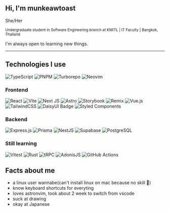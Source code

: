 ## Hi, I'm munkeawtoast

She/Her

<sub>
    Undergraduate student in Software Engineering branch at KMITL | IT Faculty | Bangkok, Thailand
</sub>

I'm always open to learning new things. 
<hr>

## Technologies I use

![TypeScript](https://img.shields.io/badge/typescript-%23007ACC.svg?style=for-the-badge&logo=typescript&logoColor=white)
![PNPM](https://img.shields.io/badge/pnpm-%234a4a4a.svg?style=for-the-badge&logo=pnpm&logoColor=f69220)
![Turborepo](https://img.shields.io/badge/Turborepo-EF4444?logo=turborepo&logoColor=fff&style=for-the-badge)
![Neovim](https://img.shields.io/badge/Neovim-57A143?logo=neovim&logoColor=fff&style=for-the-badge)

### Frontend
![React](https://img.shields.io/badge/react-%2320232a.svg?style=for-the-badge&logo=react&logoColor=%2361DAFB)
![Vite](https://img.shields.io/badge/vite-%23646CFF.svg?style=for-the-badge&logo=vite&logoColor=white)
![Next JS](https://img.shields.io/badge/Next-black?style=for-the-badge&logo=next.js&logoColor=white)
![Astro](https://img.shields.io/badge/Astro-FF5D01?logo=astro&logoColor=fff&style=for-the-badge)
![Storybook](https://img.shields.io/badge/Storybook-FF4785?logo=storybook&logoColor=fff&style=for-the-badge)
![Remix](https://img.shields.io/badge/remix-%23000.svg?style=for-the-badge&logo=remix&logoColor=white)
![Vue.js](https://img.shields.io/badge/Vue.js-4FC08D?logo=vuedotjs&logoColor=fff&style=for-the-badge)
![TailwindCSS](https://img.shields.io/badge/tailwindcss-%2338B2AC.svg?style=for-the-badge&logo=tailwind-css&logoColor=white)
![DaisyUI Badge](https://img.shields.io/badge/DaisyUI-5A0EF8?logo=daisyui&logoColor=fff&style=for-the-badge)
![Styled Components](https://img.shields.io/badge/styled--components-DB7093?style=for-the-badge&logo=styled-components&logoColor=white)
### Backend
![Express.js](https://img.shields.io/badge/express.js-%23404d59.svg?style=for-the-badge&logo=express&logoColor=%2361DAFB)
![Prisma](https://img.shields.io/badge/Prisma-2D3748?logo=prisma&logoColor=fff&style=for-the-badge)
![NestJS](https://img.shields.io/badge/nestjs-%23E0234E.svg?style=for-the-badge&logo=nestjs&logoColor=white)
![Supabase](https://img.shields.io/badge/Supabase-3FCF8E?logo=supabase&logoColor=fff&style=for-the-badge)
![PostgreSQL](https://img.shields.io/badge/PostgreSQL-4169E1?logo=postgresql&logoColor=fff&style=for-the-badge)

### Still learning
![Vitest](https://img.shields.io/badge/Vitest-6E9F18?logo=vitest&logoColor=fff&style=for-the-badge)
![Rust](https://img.shields.io/badge/rust-%23000000.svg?style=for-the-badge&logo=rust&logoColor=white)
![tRPC](https://img.shields.io/badge/tRPC-2596BE?logo=trpc&logoColor=fff&style=for-the-badge)
![AdonisJS](https://img.shields.io/badge/AdonisJS-5A45FF?logo=adonisjs&logoColor=fff&style=for-the-badge)
![GitHub Actions](https://img.shields.io/badge/GitHub%20Actions-2088FF?logo=githubactions&logoColor=fff&style=for-the-badge)


## Facts about me
- a linux user wannabe(can't install linux on mac because no skill 🥲)
- know keyboard shortcuts for everyting
- loves astronvim, took about 2 week to switch from vscode
- suck at drawing
- okay at Japanese
